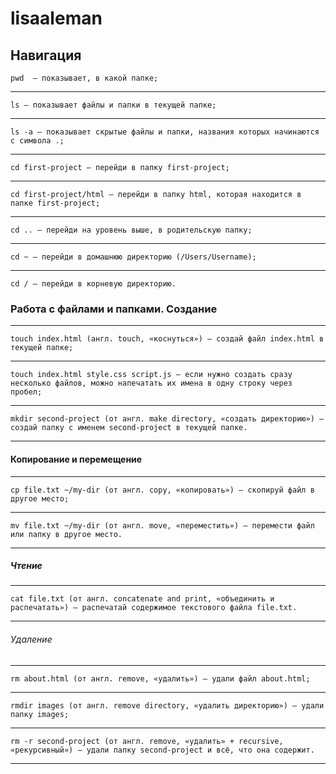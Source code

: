 # lisaaleman
## Навигация 
 
    pwd  — показывает, в какой папке; 

----

    ls — показывает файлы и папки в текущей папке; 

----
    
    ls -a — показывает скрытые файлы и папки, названия которых начинаются с символа .; 
    
----
    cd first-project — перейди в папку first-project; 
    
----    
    
    cd first-project/html — перейди в папку html, которая находится в папке first-project; 
    
----    
    
    cd .. — перейди на уровень выше, в родительскую папку; 
    
----    
    
    cd ~ — перейди в домашнюю директорию (/Users/Username); 
    
----
    
    cd / — перейди в корневую директорию. 
 
### Работа с файлами и папками. Создание 

----
 
    touch index.html (англ. touch, «коснуться») — создай файл index.html в текущей папке; 

----
    
    touch index.html style.css script.js — если нужно создать сразу несколько файлов, можно напечатать их имена в одну строку через пробел;

----
    
    mkdir second-project (от англ. make directory, «создать директорию») — создай папку с именем second-project в текущей папке. 

----

 
#### Копирование и перемещение 

----
 
    cp file.txt ~/my-dir (от англ. copy, «копировать») — скопируй файл в другое место; 

----
    
    mv file.txt ~/my-dir (от англ. move, «переместить») — перемести файл или папку в другое место. 

----    
 
##### Чтение 

----

    cat file.txt (от англ. concatenate and print, «объединить и распечатать») — распечатай содержимое текстового файла file.txt. 

----
 
###### Удаление 

----

    rm about.html (от англ. remove, «удалить») — удали файл about.html; 

----
    
    rmdir images (от англ. remove directory, «удалить директорию») — удали папку images; 

----
    
    rm -r second-project (от англ. remove, «удалить» + recursive, «рекурсивный») — удали папку second-project и всё, что она содержит.

----
